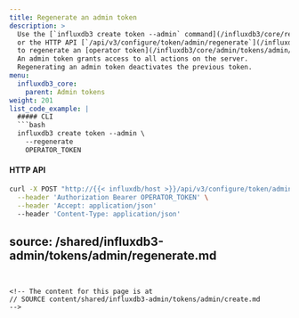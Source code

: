 ```yaml
---
title: Regenerate an admin token
description: >
  Use the [`influxdb3 create token --admin` command](/influxdb3/core/reference/cli/influxdb3/create/token/)
  or the HTTP API [`/api/v3/configure/token/admin/regenerate`](/influxdb3/core/api/v3/#operation/PostRegenerateAdminToken) endpoint
  to regenerate an [operator token](/influxdb3/core/admin/tokens/admin/) for your {{< product-name omit="Clustered" >}} instance.
  An admin token grants access to all actions on the server.
  Regenerating an admin token deactivates the previous token.
menu:
  influxdb3_core:
    parent: Admin tokens
weight: 201
list_code_example: |
  ##### CLI
  ```bash
  influxdb3 create token --admin \
    --regenerate
    OPERATOR_TOKEN
  ```
  #### HTTP API
  ```bash
  curl -X POST "http://{{< influxdb/host >}}/api/v3/configure/token/admin/regenerate" \
    --header 'Authorization Bearer OPERATOR_TOKEN' \
    --header 'Accept: application/json'
    --header 'Content-Type: application/json'
  ```
source: /shared/influxdb3-admin/tokens/admin/regenerate.md
---
```


<!-- The content for this page is at
// SOURCE content/shared/influxdb3-admin/tokens/admin/create.md
-->